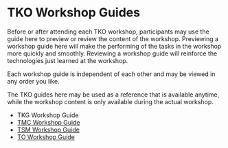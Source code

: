 # TKO Workshop Guides 

Before or after attending each TKO workshop, participants may use the guide here 
to preview or review the content of the workshop. Previewing a workshop guide here 
will make the performing of the tasks in the workshop more quickly and smoothly. 
Reviewing a workshop guide will reinforce the technologies just learned at the workshop.

Each workshop guide is independent of each other and may be viewed in any order you like.


The TKO guides here may be used as a reference that is available anytime, 
while the workshop content is only available during the actual workshop.

- TKG Workshop Guide
- [TMC Workshop Guide](./workshop2/README.md)
- [TSM Workshop Guide](https://github.com/Tanzu-Partner-SE/tsm-tko#readme)
- [TO Workshop Guide](./workshop4/workshop-overview.md)

